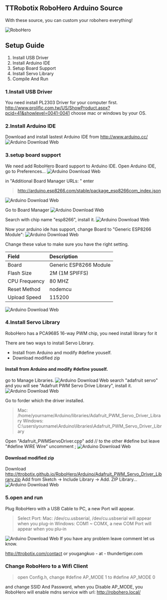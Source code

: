 ## TTRobotix RoboHero Arduino Source

With these source, you can custom your robohero everything!

![RoboHero](http://ttrobotix.github.io/RoboHero/img/buildyourown.jpg)
## Setup Guide

1. Install USB Driver
2. Install Arduino IDE
3. Setup Board Support
4. Install Servo Library
5. Compile And Run

### 1.Install USB Driver
You need install PL2303 Driver for your computer first.
http://www.prolific.com.tw/US/ShowProduct.aspx?pcid=41&showlevel=0041-0041
choose mac or windows by your OS.


### 2.Install Arduino IDE

Download and install lastest Arduino IDE from <http://www.arduino.cc/>
![Arduino Download Web](http://ttrobotix.github.io/RoboHero/img/arduino1.png)


### 3.setup board support

We need add RoboHero Board support to Arduino IDE.
Open Arduino IDE, go to Preferences...
![Arduino Download Web](http://ttrobotix.github.io/RoboHero/img/arduino2.png)

in "Additional Board Manager URLs: " enter
> http://arduino.esp8266.com/stable/package_esp8266com_index.json

![Arduino Download Web](http://ttrobotix.github.io/RoboHero/img/arduino3.png)

Go to Board Manager
![Arduino Download Web](http://ttrobotix.github.io/RoboHero/img/arduino4.png)

Search with chip name "esp8266", install it.
![Arduino Download Web](http://ttrobotix.github.io/RoboHero/img/arduino5.png)

Now your arduino ide has support, change Board to "Generic ESP8266 Module":
![Arduino Download Web](http://ttrobotix.github.io/RoboHero/img/arduino6.png)

Change these value to make sure you have the right setting.

| Field  | Description  |
| :------ |:-------|
| Board  | Generic ESP8266 Module  |
| Flash Size  | 2M (1M SPIFFS)  |
| CPU Frequency| 80 MHZ  |
| Reset Method | nodemcu  |
| Upload Speed | 115200  |

![Arduino Download Web](http://ttrobotix.github.io/RoboHero/img/arduino_setting.png)


### 4.Install Servo Library

RoboHero has a PCA9685 16-way PWM chip, you need install library for it

There are two ways to install Servo Library.
* Install from Arduino and modify #define youself.
* Download modified zip


#### Install from Arduino and modify #define youself.
go to Manage Libraries.
![Arduino Download Web](http://ttrobotix.github.io/RoboHero/img/arduino_lib.png)
search "adafruit servo" and you will see "Adafruit PWM Servo Drive Library", install it.
![Arduino Download Web](http://ttrobotix.github.io/RoboHero/img/arduino_servo.png)

Go to forder which the driver installed.
> Mac: /home/yourname/Arduino/libraries/Adafruit_PWM_Servo_Driver_Library
>  Windows: C:\users\yourname\Arduino\libraries\Adafruit_PWM_Servo_Driver_Library

Open "Adafruit_PWMServoDriver.cpp"
add // to the other #define but leave "#define WIRE Wire" uncomment ;
![Arduino Download Web](http://ttrobotix.github.io/RoboHero/img/arduino_wire.png)


#### Download modified zip
Download <http://ttrobotix.github.io/RoboHero/Arduino/Adafruit_PWM_Servo_Driver_Library.zip>
Add from Sketch -> Include Library -> Add. ZIP Library...
![Arduino Download Web](http://ttrobotix.github.io/RoboHero/img/arduino_addlib.png)

### 5.open and run

Plug RoboHero with a USB Cable to PC, a new Port will appear.

> Select Port:
> Mac: /dev/cu.usbserial, /dev/cu.usbserial will appear when you plug-in
> Windows: COM1 ~ COMX, a new COM Port will appear when you plu-in

![Arduino Download Web](http://ttrobotix.github.io/RoboHero/img/arduino_addport.png)
If you have any problem leave comment let us know.

http://ttrobotix.com/contact
or
yougangkuo - at - thundertiger.com



### Change RoboHero to a Wifi Client
> open Config.h, change
> &#35;define AP_MODE 1
to
> &#35;define AP_MODE 0

and change SSID And Password,
when you Disable AP_MODE, you RoboHero will enable mdns service with url: http://robohero.local/
